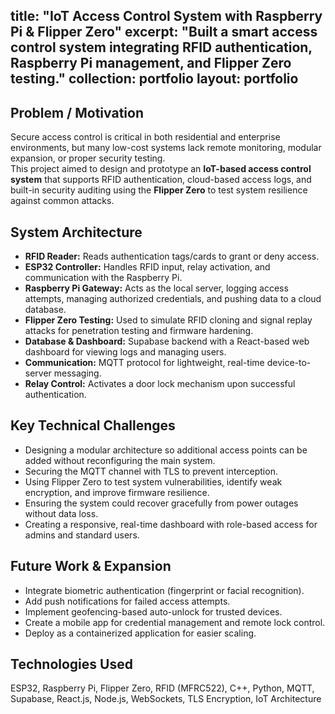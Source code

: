 title: "IoT Access Control System with Raspberry Pi & Flipper Zero"
excerpt: "Built a smart access control system integrating RFID authentication, Raspberry Pi management, and Flipper Zero testing."
collection: portfolio
layout: portfolio
---

## Problem / Motivation

Secure access control is critical in both residential and enterprise environments, but many low-cost systems lack remote monitoring, modular expansion, or proper security testing.  
This project aimed to design and prototype an **IoT-based access control system** that supports RFID authentication, cloud-based access logs, and built-in security auditing using the **Flipper Zero** to test system resilience against common attacks.

## System Architecture

- **RFID Reader:** Reads authentication tags/cards to grant or deny access.
- **ESP32 Controller:** Handles RFID input, relay activation, and communication with the Raspberry Pi.
- **Raspberry Pi Gateway:** Acts as the local server, logging access attempts, managing authorized credentials, and pushing data to a cloud database.
- **Flipper Zero Testing:** Used to simulate RFID cloning and signal replay attacks for penetration testing and firmware hardening.
- **Database & Dashboard:** Supabase backend with a React-based web dashboard for viewing logs and managing users.
- **Communication:** MQTT protocol for lightweight, real-time device-to-server messaging.
- **Relay Control:** Activates a door lock mechanism upon successful authentication.

## Key Technical Challenges

- Designing a modular architecture so additional access points can be added without reconfiguring the main system.
- Securing the MQTT channel with TLS to prevent interception.
- Using Flipper Zero to test system vulnerabilities, identify weak encryption, and improve firmware resilience.
- Ensuring the system could recover gracefully from power outages without data loss.
- Creating a responsive, real-time dashboard with role-based access for admins and standard users.

## Future Work & Expansion

- Integrate biometric authentication (fingerprint or facial recognition).
- Add push notifications for failed access attempts.
- Implement geofencing-based auto-unlock for trusted devices.
- Create a mobile app for credential management and remote lock control.
- Deploy as a containerized application for easier scaling.

## Technologies Used

ESP32, Raspberry Pi, Flipper Zero, RFID (MFRC522), C++, Python, MQTT, Supabase, React.js, Node.js, WebSockets, TLS Encryption, IoT Architecture
